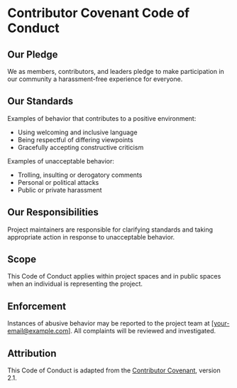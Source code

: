 # Contributor Covenant Code of Conduct

## Our Pledge
We as members, contributors, and leaders pledge to make participation in our community a harassment-free experience for everyone.

## Our Standards
Examples of behavior that contributes to a positive environment:
- Using welcoming and inclusive language
- Being respectful of differing viewpoints
- Gracefully accepting constructive criticism

Examples of unacceptable behavior:
- Trolling, insulting or derogatory comments
- Personal or political attacks
- Public or private harassment

## Our Responsibilities
Project maintainers are responsible for clarifying standards and taking appropriate action in response to unacceptable behavior.

## Scope
This Code of Conduct applies within project spaces and in public spaces when an individual is representing the project.

## Enforcement
Instances of abusive behavior may be reported to the project team at [your-email@example.com]. All complaints will be reviewed and investigated.

## Attribution
This Code of Conduct is adapted from the [Contributor Covenant](https://www.contributor-covenant.org), version 2.1.
